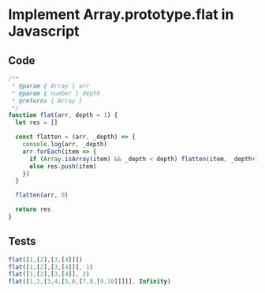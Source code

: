# Implement Array.prototype.flat in Javascript

## Code
```js
/**
 * @param { Array } arr
 * @param { number } depth
 * @returns { Array }
 */
function flat(arr, depth = 1) {
  let res = []

  const flatten = (arr, _depth) => {
    console.log(arr, _depth)
    arr.forEach(item => {
      if (Array.isArray(item) && _depth < depth) flatten(item, _depth+1)
      else res.push(item)
    })
  }

  flatten(arr, 0)

  return res
}
```

## Tests

```js
flat([1,[2],[3,[4]]])
flat([1,[2],[3,[4]]], 1)
flat([1,[2],[3,[4]], 2)
flat([1,2,[3,4,[5,6,[7,8,[9,10]]]]], Infinity)
```

